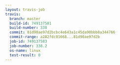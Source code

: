 ```yaml
---
layout: travis-job
travis:
  branch: master
  build-id: 749137581
  build-number: 338
  commit: 81d90ae97d2bcbc4e643a1c45da90bbb8a344766
  commit-range: a282fdc01668...81d90ae97d2b
  job-id: 749137583
  job-number: 338.2
  os-name: linux
  test-result: 0
---
```

